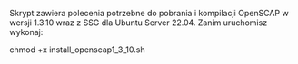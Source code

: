 Skrypt zawiera polecenia potrzebne do pobrania i kompilacji OpenSCAP w wersji 1.3.10 wraz z SSG dla Ubuntu Server 22.04. Zanim uruchomisz wykonaj:

chmod +x install_openscap1_3_10.sh
